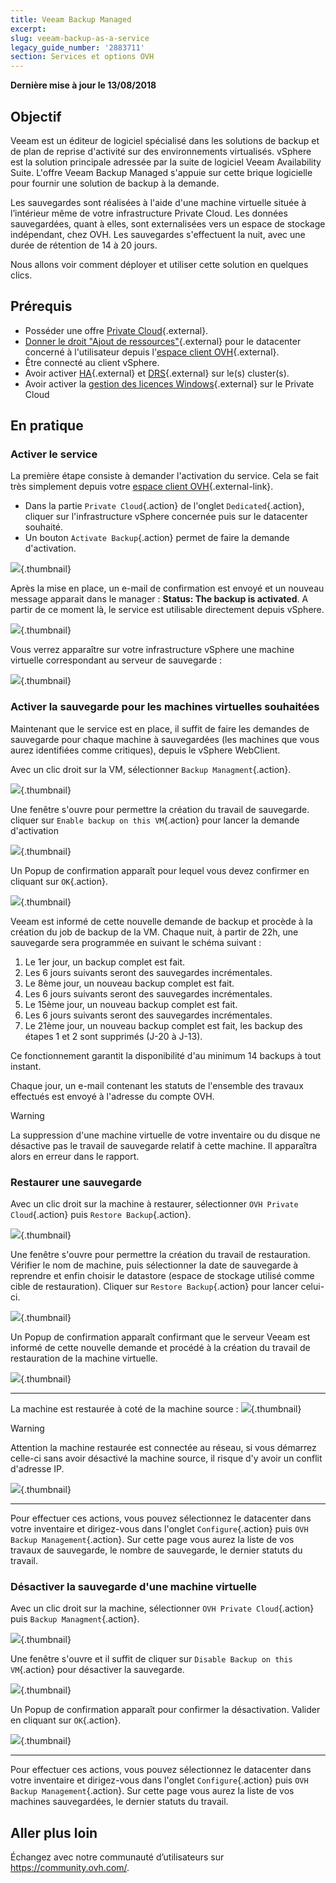 ```yaml
---
title: Veeam Backup Managed
excerpt:
slug: veeam-backup-as-a-service
legacy_guide_number: '2883711'
section: Services et options OVH
---
```


**Dernière mise à jour le 13/08/2018**

## Objectif

Veeam est un éditeur de logiciel spécialisé dans les solutions de backup et de plan de reprise d'activité sur des environnements virtualisés. vSphere est la solution principale adressée par la suite de logiciel Veeam Availability Suite. L'offre Veeam Backup Managed s'appuie sur cette brique logicielle pour fournir une solution de backup à la demande.

Les sauvegardes sont réalisées à l'aide d'une machine virtuelle située à l’intérieur même de votre infrastructure Private Cloud. Les données sauvegardées, quant à elles, sont externalisées vers un espace de stockage indépendant, chez OVH. Les sauvegardes s'effectuent la nuit, avec une durée de rétention de 14 à 20 jours.

Nous allons voir comment déployer et utiliser cette solution en quelques clics.

## Prérequis

* Posséder une offre [Private Cloud](https://www.ovh.com/fr/private-cloud/){.external}.
* [Donner le droit "Ajout de ressources"](https://docs.ovh.com/fr/private-cloud/changer-les-droits-d-un-utilisateur/){.external} pour le datacenter concerné à l'utilisateur depuis l'[espace client OVH](https://www.ovh.com/auth/?action=gotomanager){.external}.
* Être connecté au client vSphere.
* Avoir activer [HA](https://docs.ovh.com/fr/private-cloud/vmware-ha-high-availability){.external} et [DRS](https://docs.ovh.com/fr/private-cloud/vmware-drs-distributed-ressource-scheduler){.external} sur le(s) cluster(s).
* Avoir activer la [gestion des licences Windows](https://docs.ovh.com/fr/private-cloud/facturation-private-cloud/#licences-windows){.external} sur le Private Cloud


## En pratique

### Activer le service

La première étape consiste à demander l'activation du service. Cela se fait très simplement depuis votre [espace client OVH](https://www.ovh.com/manager/web/login/){.external-link}.

- Dans la partie `Private Cloud`{.action} de l'onglet `Dedicated`{.action}, cliquer sur l'infrastructure vSphere concernée puis sur le datacenter souhaité.
- Un bouton `Activate Backup`{.action} permet de faire la demande d'activation.

![](images/BackupPCC_01.png){.thumbnail}

Après la mise en place, un e-mail de confirmation est envoyé et un nouveau message apparait dans le manager : **Status: The backup is activated**. A partir de ce moment là, le service est utilisable directement depuis vSphere.

![](images/BackupPCC_02.png){.thumbnail}

Vous verrez apparaître sur votre infrastructure vSphere une machine virtuelle correspondant au serveur de sauvegarde :

![](images/BackupServer.png){.thumbnail}

### Activer la sauvegarde pour les machines virtuelles souhaitées

Maintenant que le service est en place, il suffit de faire les demandes de sauvegarde pour chaque machine à sauvegardées (les machines que vous aurez identifiées comme critiques), depuis le vSphere WebClient.

Avec un clic droit sur la VM, sélectionner `Backup Managment`{.action}.

![](images/BackupVM_01.png){.thumbnail}

Une fenêtre s'ouvre pour permettre la création du travail de sauvegarde. cliquer sur `Enable backup on this VM`{.action} pour lancer la demande d'activation

![](images/BackupVM_02.png){.thumbnail}

Un Popup de confirmation apparaît pour lequel vous devez confirmer en cliquant sur `OK`{.action}.

![](images/BackupVM_03.png){.thumbnail}

Veeam est informé de cette nouvelle demande de backup et procède à la création du job de backup de la VM. Chaque nuit, à partir de 22h, une sauvegarde sera programmée en suivant le schéma suivant :

1.  Le 1er jour, un backup complet est fait.
2.  Les 6 jours suivants seront des sauvegardes incrémentales.
3.  Le 8ème jour, un nouveau backup complet est fait.
4.  Les 6 jours suivants seront des sauvegardes incrémentales.
5.  Le 15ème jour, un nouveau backup complet est fait.
6.  Les 6 jours suivants seront des sauvegardes incrémentales.
7.  Le 21ème jour, un nouveau backup complet est fait, les backup des étapes 1 et 2 sont supprimés (J-20 à J-13).

Ce fonctionnement garantit la disponibilité d'au minimum 14 backups à tout instant.

Chaque jour, un e-mail contenant les statuts de l'ensemble des travaux effectués est envoyé à l'adresse du compte OVH.

> [!warning]
>
> La suppression d'une machine virtuelle de votre inventaire ou du disque ne désactive pas le travail de sauvegarde relatif à cette machine. Il apparaîtra alors en erreur dans le rapport.
>

### Restaurer une sauvegarde

Avec un clic droit sur la machine à restaurer, sélectionner `OVH Private Cloud`{.action} puis `Restore Backup`{.action}.

![](images/RestoreBackup_01.png){.thumbnail}

Une fenêtre s'ouvre pour permettre la création du travail de restauration.
Vérifier le nom de machine, puis sélectionner la date de sauvegarde à reprendre et enfin choisir le datastore (espace de stockage utilisé comme cible de restauration). Cliquer sur `Restore Backup`{.action} pour lancer celui-ci.

![](images/RestoreBackup_02.png){.thumbnail}

Un Popup de confirmation apparaît confirmant que le serveur Veeam est informé de cette nouvelle demande et procédé à la création du travail de restauration de la machine virtuelle.

![](images/RestoreBackup_03.png){.thumbnail}

****

La machine est restaurée à coté de la machine source :
![](images/RestoreBackup_04.png){.thumbnail}

> [!warning]
>
> Attention la machine restaurée est connectée au réseau, si vous démarrez celle-ci sans avoir désactivé la machine source, il risque d'y avoir un conflit d'adresse IP.
>

![](images/RestoreBackup_05.png){.thumbnail}

****

Pour effectuer ces actions, vous pouvez sélectionnez le datacenter dans votre inventaire et dirigez-vous dans l'onglet `Configure`{.action} puis `OVH Backup Management`{.action}. Sur cette page vous aurez la liste de vos travaux de sauvegarde, le nombre de sauvegarde, le dernier statuts du travail.

### Désactiver la sauvegarde d'une machine virtuelle

Avec un clic droit sur la machine, sélectionner `OVH Private Cloud`{.action} puis `Backup Managment`{.action}.

![](images/DisableBackup_01.png){.thumbnail}

Une fenêtre s'ouvre et il suffit de cliquer sur `Disable Backup on this VM`{.action} pour désactiver la sauvegarde.

![](images/DisableBackup_02.png){.thumbnail}

Un Popup de confirmation apparaît pour confirmer la désactivation. Valider en cliquant sur `OK`{.action}.

![](images/DisableBackup_03.png){.thumbnail}

****

Pour effectuer ces actions, vous pouvez sélectionnez le datacenter dans votre inventaire et dirigez-vous dans l'onglet `Configure`{.action} puis `OVH Backup Management`{.action}. Sur cette page vous aurez la liste de vos machines sauvegardées, le dernier statuts du travail.

## Aller plus loin

Échangez avec notre communauté d’utilisateurs sur <https://community.ovh.com/>.
